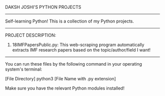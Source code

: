 DAKSH JOSHI'S PYTHON PROJECTS
***

Self-learning Python! This is a collection of my Python projects.
***

PROJECT DESCRIPTION:
1. 18IMFPapersPublic.py: This web-scraping program automatically extracts IMF research papers based on the topic/author/field I want!
***
You can run these files by the following command in your operating system's terminal:

[File Directory] python3 [File Name with .py extension]

Make sure you have the relevant Python modules installed! 
